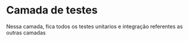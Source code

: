 # Camada de testes

Nessa camada, fica todos os testes unitarios e integração referentes as outras camadas
